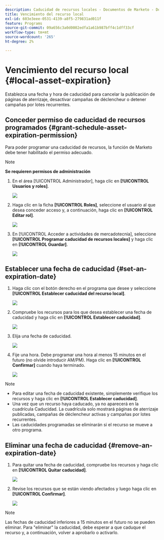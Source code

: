 ```yaml
---
description: Caducidad de recursos locales - Documentos de Marketo - Documentación del producto
title: Vencimiento del recurso local
exl-id: 603e3eee-0531-4139-a8f5-279831ad011f
feature: Programs
source-git-commit: 09a656c3a0d0002edfa1a61b987bff4c1dff33cf
workflow-type: tm+mt
source-wordcount: '265'
ht-degree: 2%

---
```


# Vencimiento del recurso local {#local-asset-expiration}

Establezca una fecha y hora de caducidad para cancelar la publicación de páginas de aterrizaje, desactivar campañas de déclencheur o detener campañas por lotes recurrentes.

## Conceder permiso de caducidad de recursos programados {#grant-schedule-asset-expiration-permission}

Para poder programar una caducidad de recursos, la función de Marketo debe tener habilitado el permiso adecuado.

>[!NOTE]
>
>**Se requieren permisos de administración**

1. En el área [!UICONTROL Administrador], haga clic en **[!UICONTROL Usuarios y roles]**.

   ![](assets/local-asset-expiration-1.png)

1. Haga clic en la ficha **[!UICONTROL Roles]**, seleccione el usuario al que desea conceder acceso y, a continuación, haga clic en **[!UICONTROL Editar rol]**.

   ![](assets/local-asset-expiration-2.png)

1. En [!UICONTROL Acceder a actividades de mercadotecnia], seleccione **[!UICONTROL Programar caducidad de recursos locales]** y haga clic en **[!UICONTROL Guardar]**.

   ![](assets/local-asset-expiration-3.png)

## Establecer una fecha de caducidad {#set-an-expiration-date}

1. Haga clic con el botón derecho en el programa que desee y seleccione **[!UICONTROL Establecer caducidad del recurso local]**.

   ![](assets/local-asset-expiration-4.png)

1. Compruebe los recursos para los que desea establecer una fecha de caducidad y haga clic en **[!UICONTROL Establecer caducidad]**.

   ![](assets/local-asset-expiration-5.png)

1. Elija una fecha de caducidad.

   ![](assets/local-asset-expiration-6.png)

1. Fije una hora. Debe programar una hora al menos 15 minutos en el futuro (no olvide introducir AM/PM). Haga clic en **[!UICONTROL Confirmar]** cuando haya terminado.

   ![](assets/local-asset-expiration-7.png)

>[!NOTE]
>
>* Para editar una fecha de caducidad existente, simplemente verifique los recursos y haga clic en **[!UICONTROL Establecer caducidad]**.
>* Una vez que un recurso haya caducado, ya no aparecerá en la cuadrícula Caducidad. La cuadrícula solo mostrará páginas de aterrizaje publicadas, campañas de déclencheur activas y campañas por lotes recurrentes.
>* Las caducidades programadas se eliminarán si el recurso se mueve a otro programa.

## Eliminar una fecha de caducidad {#remove-an-expiration-date}

1. Para quitar una fecha de caducidad, compruebe los recursos y haga clic en **[!UICONTROL Quitar caducidad]**.

   ![](assets/local-asset-expiration-8.png)

1. Revise los recursos que se están viendo afectados y luego haga clic en **[!UICONTROL Confirmar]**.

   ![](assets/local-asset-expiration-9.png)

>[!NOTE]
>
>Las fechas de caducidad inferiores a 15 minutos en el futuro no se pueden eliminar. Para &quot;eliminar&quot; la caducidad, debe esperar a que caduque el recurso y, a continuación, volver a aprobarlo o activarlo.
